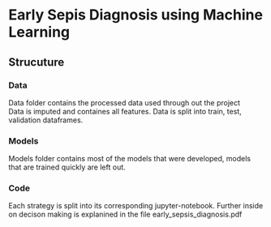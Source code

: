 # Early Sepis Diagnosis using Machine Learning

## Strucuture

### Data 
Data folder contains the processed data used through out the project<br>Data is imputed and containes all features. Data is split into train, test, validation dataframes.

### Models
Models folder contains most of the models that were developed, models that are trained quickly are left out.

### Code
Each strategy is split into its corresponding jupyter-notebook. Further inside on decison making is explanined in the file early_sepsis_diagnosis.pdf
